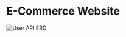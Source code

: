 # E-Commerce Website
![User API ERD](https://github.com/omarsamir1999/jobHacker-final-project/assets/81479785/ca9df2a4-4d6c-4936-8f9d-117a84886464)
